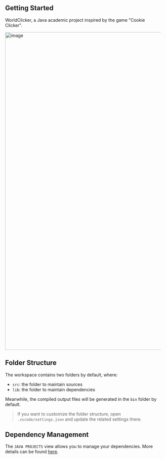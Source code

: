 ## Getting Started

WorldClicker, a Java academic project inspired by the game "Cookie Clicker".

<img width="1919" height="1030" alt="image" src="https://github.com/user-attachments/assets/80d38075-d59c-454d-b5da-5bc511a77260" />


## Folder Structure

The workspace contains two folders by default, where:

- `src`: the folder to maintain sources
- `lib`: the folder to maintain dependencies

Meanwhile, the compiled output files will be generated in the `bin` folder by default.

> If you want to customize the folder structure, open `.vscode/settings.json` and update the related settings there.

## Dependency Management

The `JAVA PROJECTS` view allows you to manage your dependencies. More details can be found [here](https://github.com/microsoft/vscode-java-dependency#manage-dependencies).
